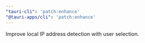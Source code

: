 ```yaml
---
"tauri-cli": 'patch:enhance'
"@tauri-apps/cli": 'patch:enhance'
---
```


Improve local IP address detection with user selection.
